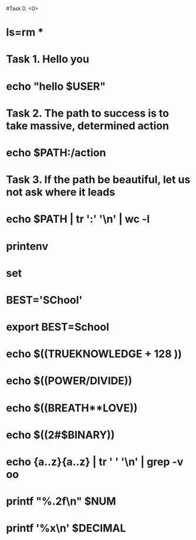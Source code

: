 #Task 0. <0>
# ls=rm *

# Task 1. Hello you
# echo "hello $USER"

# Task 2. The path to success is to take massive, determined action
# echo $PATH:/action

# Task 3. If the path be beautiful, let us not ask where it leads

# echo $PATH | tr ':' '\n' | wc -l

# printenv

# set

# BEST='SChool'

# export BEST=School

# echo $((TRUEKNOWLEDGE + 128 ))

# echo $((POWER/DIVIDE))

# echo $((BREATH**LOVE))

# echo $((2#$BINARY))

# echo {a..z}{a..z} | tr ' ' '\n' | grep -v oo

# printf "%.2f\n" $NUM

# printf '%x\n' $DECIMAL